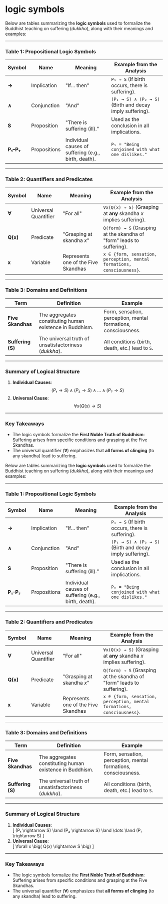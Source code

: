 # logic symbols

Below are tables summarizing the **logic symbols** used to formalize the Buddhist teaching on suffering (*dukkha*), along with their meanings and examples:

---

### **Table 1: Propositional Logic Symbols**

| Symbol | Name                | Meaning                                  | Example from the Analysis              |
|--------|---------------------|------------------------------------------|-----------------------------------------|
| **→**  | Implication         | "If... then"                             | `P₁ → S` (If birth occurs, there is suffering). |
| **∧**  | Conjunction         | "And"                                    | `(P₁ → S) ∧ (P₂ → S)` (Birth and decay imply suffering). |
| **S**  | Proposition         | "There is suffering (ill)."              | Used as the conclusion in all implications. |
| **P₁–P₇** | Propositions    | Individual causes of suffering (e.g., birth, death). | `P₅ = "Being conjoined with what one dislikes."` |

---

### **Table 2: Quantifiers and Predicates**

| Symbol | Name                | Meaning                                  | Example from the Analysis              |
|--------|---------------------|------------------------------------------|-----------------------------------------|
| **∀**  | Universal Quantifier | "For all"                               | `∀x(Q(x) → S)` (Grasping at **any** skandha *x* implies suffering). |
| **Q(x)** | Predicate          | "Grasping at skandha *x*"               | `Q(form) → S` (Grasping at the skandha of "form" leads to suffering). |
| **x**  | Variable            | Represents one of the Five Skandhas      | `x ∈ {form, sensation, perception, mental formations, consciousness}`. |

---

### **Table 3: Domains and Definitions**

| Term                | Definition                                                                 | Example                                  |
|---------------------|---------------------------------------------------------------------------|------------------------------------------|
| **Five Skandhas**   | The aggregates constituting human existence in Buddhism.                  | Form, sensation, perception, mental formations, consciousness. |
| **Suffering (S)**   | The universal truth of unsatisfactoriness (*dukkha*).                     | All conditions (birth, death, etc.) lead to `S`. |

---

### **Summary of Logical Structure**

1. **Individual Causes**:  
   $$
   (P₁ \rightarrow S) \land (P₂ \rightarrow S) \land \dots \land (P₇ \rightarrow S)
   $$
2. **Universal Cause**:  
   $$
   \forall x \big( Q(x) \rightarrow S \big)
   $$

---

### **Key Takeaways**

- The logic symbols formalize the **First Noble Truth of Buddhism**: Suffering arises from specific conditions and grasping at the Five Skandhas.  
- The universal quantifier (**∀**) emphasizes that **all forms of clinging** (to any skandha) lead to suffering.  

Below are tables summarizing the **logic symbols** used to formalize the Buddhist teaching on suffering (*dukkha*), along with their meanings and examples:

---

### **Table 1: Propositional Logic Symbols**

| Symbol | Name                | Meaning                                  | Example from the Analysis              |
|--------|---------------------|------------------------------------------|-----------------------------------------|
| **→**  | Implication         | "If... then"                             | `P₁ → S` (If birth occurs, there is suffering). |
| **∧**  | Conjunction         | "And"                                    | `(P₁ → S) ∧ (P₂ → S)` (Birth and decay imply suffering). |
| **S**  | Proposition         | "There is suffering (ill)."              | Used as the conclusion in all implications. |
| **P₁–P₇** | Propositions    | Individual causes of suffering (e.g., birth, death). | `P₅ = "Being conjoined with what one dislikes."` |

---

### **Table 2: Quantifiers and Predicates**

| Symbol | Name                | Meaning                                  | Example from the Analysis              |
|--------|---------------------|------------------------------------------|-----------------------------------------|
| **∀**  | Universal Quantifier | "For all"                               | `∀x(Q(x) → S)` (Grasping at **any** skandha *x* implies suffering). |
| **Q(x)** | Predicate          | "Grasping at skandha *x*"               | `Q(form) → S` (Grasping at the skandha of "form" leads to suffering). |
| **x**  | Variable            | Represents one of the Five Skandhas      | `x ∈ {form, sensation, perception, mental formations, consciousness}`. |

---

### **Table 3: Domains and Definitions**

| Term                | Definition                                                                 | Example                                  |
|---------------------|---------------------------------------------------------------------------|------------------------------------------|
| **Five Skandhas**   | The aggregates constituting human existence in Buddhism.                  | Form, sensation, perception, mental formations, consciousness. |
| **Suffering (S)**   | The universal truth of unsatisfactoriness (*dukkha*).                     | All conditions (birth, death, etc.) lead to `S`. |

---

### **Summary of Logical Structure**

1. **Individual Causes**:  
   \[
   (P₁ \rightarrow S) \land (P₂ \rightarrow S) \land \dots \land (P₇ \rightarrow S)
   \]
2. **Universal Cause**:  
   \[
   \forall x \big( Q(x) \rightarrow S \big)
   \]

---

### **Key Takeaways**

- The logic symbols formalize the **First Noble Truth of Buddhism**: Suffering arises from specific conditions and grasping at the Five Skandhas.  
- The universal quantifier (**∀**) emphasizes that **all forms of clinging** (to any skandha) lead to suffering.  
